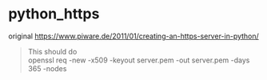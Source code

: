 # python_https

original https://www.piware.de/2011/01/creating-an-https-server-in-python/

> This should do  
 openssl req -new -x509 -keyout server.pem -out server.pem -days 365 -nodes
